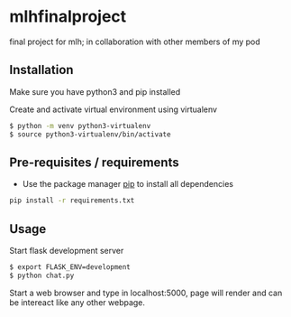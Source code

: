 # mlhfinalproject
final project for mlh; in collaboration with other members of my pod 

## Installation

Make sure you have python3 and pip installed


Create and activate virtual environment using virtualenv
```bash
$ python -m venv python3-virtualenv
$ source python3-virtualenv/bin/activate
```

## Pre-requisites / requirements

- Use the package manager [pip](https://pip.pypa.io/en/stable/) to install all dependencies

```bash
pip install -r requirements.txt
```

## Usage
Start flask development server
```bash
$ export FLASK_ENV=development
$ python chat.py
```
Start a web browser and type in localhost:5000, page will render and can be intereact like any other webpage.
